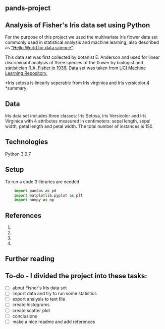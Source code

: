 ## pands-project
## Analysis of Fisher's Iris data set using Python 
For the purpose of this project we used the multivariate Iris flower data set commonly used in statistical analysis and machine learning, also described as ["Hello World for data science"][1]. 

This data set was first collected by botanist E. Anderson and used for linear discriminant analysis of three species of the flower by biologist and statistician [R.A. Fisher in 1936.][2] Data set was taken from [UCI Machine Learning Repository.][3]

*Iris setosa is linearly seperable from Iris virginica and Iris versicolor.[4]
*summary

## Data 
Iris data set includes three classes: Iris Setosa, Iris Versicolor and Iris Virginica with 4 attributes measured in centimeters: sepal length, sepal width, petal length and petal width. The total number of instances is 150.

## Technologies
Python 3.9.7

## Setup
To run a code 3 libraries are needed
```python
    import pandas as pd
    import matplotlib.pyplot as plt
    import numpy as np
```



## References
1. [1]: https://www.geeksforgeeks.org/exploratory-data-analysis-on-iris-dataset/  
2. [2]: https://towardsdatascience.com/the-iris-dataset-a-little-bit-of-history-and-biology-fb4812f5a7b5  
3. [3]: https://archive.ics.uci.edu/ml/datasets/iris  
4. [4]: https://en.wikipedia.org/wiki/Iris_flower_data_set  


## Further reading


## To-do - I divided the project into these tasks:
- [ ] about Fisher's Iris data set
- [ ] import data and try to run some statistics
- [ ] export analysis to text file
- [ ] create histograms
- [ ] create scatter plot
- [ ] conclusions 
- [ ] make a nice readme and add references